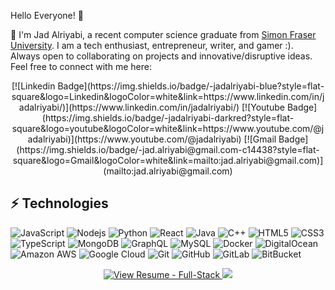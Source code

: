 Hello Everyone! 👋

📍 I'm Jad Alriyabi, a recent computer science graduate from [Simon Fraser University](https://www.sfu.ca/). I am a tech enthusiast, entrepreneur, writer, and gamer :). Always open to collaborating on projects and innovative/disruptive ideas. Feel free to connect with me here:
 
<div align="center">
  [![Linkedin Badge](https://img.shields.io/badge/-jadalriyabi-blue?style=flat-square&logo=Linkedin&logoColor=white&link=https://www.linkedin.com/in/jadalriyabi/)](https://www.linkedin.com/in/jadalriyabi/)
  [![Youtube Badge](https://img.shields.io/badge/-jadalriyabi-darkred?style=flat-square&logo=youtube&logoColor=white&link=https://www.youtube.com/@jadalriyabi)](https://www.youtube.com/@jadalriyabi)
  [![Gmail Badge](https://img.shields.io/badge/-jad.alriyabi@gmail.com-c14438?style=flat-square&logo=Gmail&logoColor=white&link=mailto:jad.alriyabi@gmail.com)](mailto:jad.alriyabi@gmail.com)
</div>
<be>

## ⚡ Technologies

![JavaScript](https://img.shields.io/badge/-JavaScript-black?style=flat-square&logo=javascript)
![Nodejs](https://img.shields.io/badge/-Nodejs-black?style=flat-square&logo=Node.js)
![Python](https://img.shields.io/badge/-Python-black?style=flat-square&logo=Python)
![React](https://img.shields.io/badge/-React-black?style=flat-square&logo=react)
![Java](https://img.shields.io/badge/-java-E34A86?style=flat-square&logo=java)
![C++](https://img.shields.io/badge/-C++-00599C?style=flat-square&logo=c)
![HTML5](https://img.shields.io/badge/-HTML5-E34F26?style=flat-square&logo=html5&logoColor=white)
![CSS3](https://img.shields.io/badge/-CSS3-1572B6?style=flat-square&logo=css3)
![TypeScript](https://img.shields.io/badge/-TypeScript-007ACC?style=flat-square&logo=typescript)
![MongoDB](https://img.shields.io/badge/-MongoDB-black?style=flat-square&logo=mongodb)
![GraphQL](https://img.shields.io/badge/-GraphQL-E10098?style=flat-square&logo=graphql)
![MySQL](https://img.shields.io/badge/-MySQL-black?style=flat-square&logo=mysql)
![Docker](https://img.shields.io/badge/-Docker-black?style=flat-square&logo=docker)
![DigitalOcean](https://img.shields.io/badge/-Digital%20Ocean-darkblue?style=flat-square&logo=digitalocean)
![Amazon AWS](https://img.shields.io/badge/Amazon%20AWS-232F3E?style=flat-square&logo=amazon-aws)
![Google Cloud](https://img.shields.io/badge/Google%20Cloud-black?style=flat-square&logo=google-cloud)
![Git](https://img.shields.io/badge/-Git-black?style=flat-square&logo=git)
![GitHub](https://img.shields.io/badge/-GitHub-181717?style=flat-square&logo=github)
![GitLab](https://img.shields.io/badge/-GitLab-FCA121?style=flat-square&logo=gitlab)
![BitBucket](https://img.shields.io/badge/-BitBucket-darkblue?style=flat-square&logo=bitbucket)


<p align="center">
  <a href="https://github.com/Jadalriyabi/Personal-Website/blob/main/Jad%20Alriyabi%20Resume.pdf">
    <img src="https://img.shields.io/badge/View_Resume-Full--Stack-blue?style=flat" alt="View Resume - Full-Stack"/>
  </a>
  <img src="https://komarev.com/ghpvc/?username=JadAlriyabi" onerror="this.style.display='none'"/>
</p>
